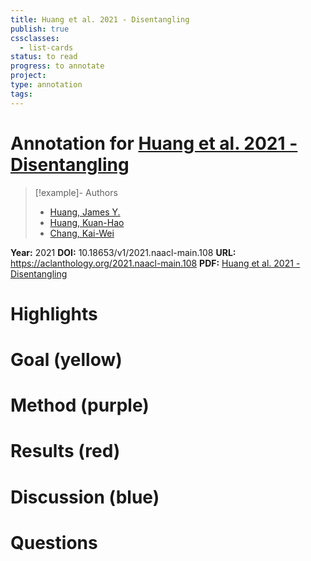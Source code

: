 ```yaml
---
title: Huang et al. 2021 - Disentangling
publish: true
cssclasses:
  - list-cards
status: to read
progress: to annotate
project:
type: annotation
tags:
---
```

# Annotation for [Huang et al. 2021 - Disentangling](Papers/References/Huang%20et%20al.%202021%20-%20Disentangling)

> [!example]- Authors
> - [Huang, James Y.](Papers/People/Huang%20James%20Y.)
> - [Huang, Kuan-Hao](Papers/People/Huang%20Kuan-Hao)
> - [Chang, Kai-Wei](Papers/People/Chang%20Kai-Wei)

**Year:** 2021
**DOI:** 10.18653/v1/2021.naacl-main.108
**URL:** https://aclanthology.org/2021.naacl-main.108
**PDF:** [Huang et al. 2021 - Disentangling](Papers/PDFs/Huang%20et%20al.%202021%20-%20Disentangling%20Semantics%20and%20Syntax%20in%20Sentence%20Embeddings%20with%20Pre-trained%20Language%20Models.pdf)

# Highlights


# Goal (yellow)


# Method (purple)


# Results (red)


# Discussion (blue)


# Questions


